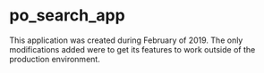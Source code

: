 # po_search_app
This application was created during February of 2019.
The only modifications added were to get its features to work outside of the production environment.
